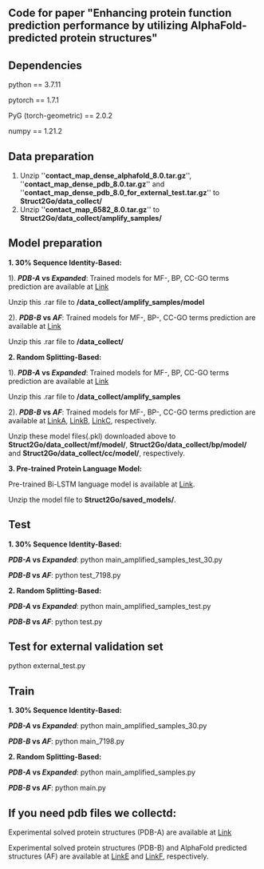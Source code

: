 Code for paper "Enhancing protein function prediction performance by utilizing AlphaFold-predicted protein structures"
---

Dependencies
---

python == 3.7.11

pytorch == 1.7.1

PyG (torch-geometric) == 2.0.2

numpy == 1.21.2

Data preparation
---
1. Unzip ''**contact_map_dense_alphafold_8.0.tar.gz**'', ''**contact_map_dense_pdb_8.0.tar.gz**'' and ''**contact_map_dense_pdb_8.0_for_external_test.tar.gz**'' to **Struct2Go/data_collect/**
2. Unzip ''**contact_map_6582_8.0.tar.gz**'' to **Struct2Go/data_collect/amplify_samples/**

Model preparation
---
**1. 30% Sequence Identity-Based:**

1). **_PDB-A_ vs _Expanded_**: Trained models for MF-, BP, CC-GO terms prediction are available at [Link](https://pan.baidu.com/s/1_XuQQnKkIJbAp0HvoTH02w "password:1234")

   Unzip this .rar file to **/data_collect/amplify_samples/model**

2). **_PDB-B_ vs _AF_**: Trained models for MF-, BP-, CC-GO terms prediction are available at [Link](https://pan.baidu.com/s/1C_3jdvLxkBoQyErC4NN-jQ "password:1234")

   Unzip this .rar file to **/data_collect/**
   
**2. Random Splitting-Based:**

1). **_PDB-A_ vs _Expanded_**: Trained models for MF-, BP, CC-GO terms prediction are available at [Link](https://pan.baidu.com/s/1S76i0rgWDBfymcKeP3uD4A "password:1234")

   Unzip this .rar file to **/data_collect/amplify_samples**

2). **_PDB-B_ vs _AF_**: Trained models for MF-, BP-, CC-GO terms prediction are available at [LinkA](https://pan.baidu.com/s/1tNw8KxH6lhsUX4ATSW5wtQ "password:1234"), [LinkB](https://pan.baidu.com/s/1o4wauLflll75EkKopBY5Wg "password:1234"), [LinkC](https://pan.baidu.com/s/1kNR-OTnGDxFNOvcEJb4iSA "password:1234"), respectively.

   Unzip these model files(.pkl) downloaded above to **Struct2Go/data_collect/mf/model/**, **Struct2Go/data_collect/bp/model/** and **Struct2Go/data_collect/cc/model/**, respectively.

**3. Pre-trained Protein Language Model:**

   Pre-trained Bi-LSTM language model is available at [Link](https://pan.baidu.com/s/1nTWUk4KeqXhnskRMq2Bm0A "password:1234").
   
   Unzip the model file to **Struct2Go/saved_models/**.

Test
---
**1. 30% Sequence Identity-Based:**

**_PDB-A_ vs _Expanded_**: python main_amplified_samples_test_30.py

**_PDB-B_ vs _AF_**: python test_7198.py

**2. Random Splitting-Based:**

**_PDB-A_ vs _Expanded_**: python main_amplified_samples_test.py

**_PDB-B_ vs _AF_**: python test.py

Test for external validation set
---
python external_test.py

Train
---
**1. 30% Sequence Identity-Based:**

**_PDB-A_ vs _Expanded_**: python main_amplified_samples_30.py

**_PDB-B_ vs _AF_**: python main_7198.py

**2. Random Splitting-Based:**

**_PDB-A_ vs _Expanded_**: python main_amplified_samples.py

**_PDB-B_ vs _AF_**: python main.py

If you need pdb files we collectd:
---
Experimental solved protein structures (PDB-A) are available at [Link](https://pan.baidu.com/s/1DrzpvFDT-_dHsRYPuG7EpA "password:1234")

Experimental solved protein structures (PDB-B) and AlphaFold predicted structures (AF) are available at [LinkE](https://pan.baidu.com/s/1p6E2UuLaih1Ehs59s8VbbQ "password:1234") and [LinkF](https://pan.baidu.com/s/1_mNskJfLNL9AiOZrDd71cA "password:1234"), respectively.

